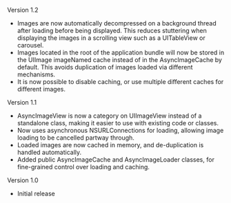Version 1.2

- Images are now automatically decompressed on a background thread after loading before being displayed. This reduces stuttering when displaying the images in a scrolling view such as a UITableView or carousel.
- Images located in the root of the application bundle will now be stored in the UIImage imageNamed cache instead of in the AsyncImageCache by default. This avoids duplication of images loaded via different mechanisms.
- It is now possible to disable caching, or use multiple different caches for different images.

Version 1.1

- AsyncImageView is now a category on UIImageView instead of a standalone class, making it easier to use with existing code or classes.
- Now uses asynchronous NSURLConnections for loading, allowing image loading to be cancelled partway through.
- Loaded images are now cached in memory, and de-duplication is handled automatically.
- Added public AsyncImageCache and AsyncImageLoader classes, for fine-grained control over loading and caching.

Version 1.0

- Initial release